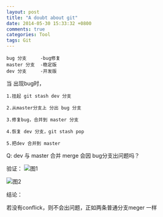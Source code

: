 ```yaml
---
layout: post
title: "A doubt about git"
date: 2014-05-30 15:33:32 +0800
comments: true
categories: Tool
tags: Git
---
```



    bug 分支     -bug修复
    master 分支  -稳定版
    dev 分支     -开发版
<!--more--> 
 当 出现bug时，
 
 	1.挂起 git stash dev 分支
 
 	2.从master分支上 分出 bug 分支
 
	3.修复bug，合并到 master 分支
 
 	4.恢复 dev 分支，git stash pop
 
 	5.把dev 合并到 master
 
 Q: dev 与 master 合并 merge 会因 bug分支出问题吗？
 
 验证：
![ 图1](/images/img/git_sourceTree)
 
![ 图2](/images/img/git_log_graph)
 
 结论：
 
 若没有conflick，则不会出问题，正如两条普通分支meger 一样

